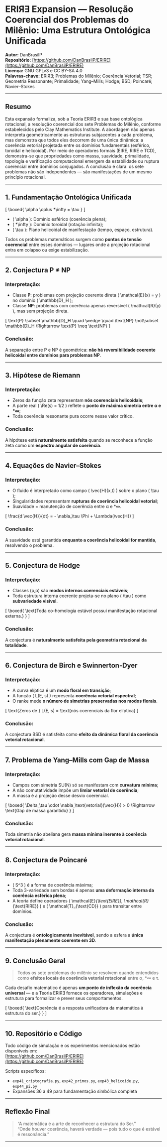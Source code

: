 # ERIЯƎ Expansion — Resolução Coerencial dos Problemas do Milênio: Uma Estrutura Ontológica Unificada

**Autor:** DanBrasilP  
**Repositório:** [https://github.com/DanBrasilP/ERIRE](https://github.com/DanBrasilP/ERIRE)  
**Licença:** GNU GPLv3 e CC BY-SA 4.0  
**Palavras-chave:** ERIЯƎ; Problemas do Milênio; Coerência Vetorial; TSR; Geometria Ressonante; Primalidade; Yang–Mills; Hodge; BSD; Poincaré; Navier–Stokes

---

## **Resumo**

Esta expansão formaliza, sob a Teoria ERIЯƎ e sua base ontológica rotacional, a resolução coerencial dos sete Problemas do Milênio, conforme estabelecidos pelo Clay Mathematics Institute. A abordagem não apenas interpreta geometricamente as estruturas subjacentes a cada problema, mas demonstra que todos eles decorrem de uma única dinâmica: a coerência vetorial projetada entre os domínios fundamentais (esférico, toroidal e helicoidal). Por meio de operadores formais (EIRE, RIRE e TCD), demonstra-se que propriedades como massa, suavidade, primalidade, topologia e verificação computacional emergem da estabilidade ou ruptura coerencial entre domínios conjugados. A conclusão é clara: os sete problemas não são independentes — são manifestações de um mesmo princípio rotacional.

---

## **1. Fundamentação Ontológica Unificada**

\[
\boxed{
\alpha \oplus *\infty = \tau
}
\]

- \( \alpha \): Domínio esférico (coerência plena);
- \( *\infty \): Domínio toroidal (rotação infinita);
- \( \tau \): Plano helicoidal de manifestação (tempo, espaço, estrutura).

Todos os problemas matemáticos surgem como **pontos de tensão coerencial** entre esses domínios — lugares onde a projeção rotacional entra em colapso ou exige estabilização.

---

## **2. Conjectura P ≠ NP**

### Interpretação:

- Classe **P**: problemas com projeção coerente direta \( \mathcal{E}(x) = y \) no domínio \( \mathbb{D}_H \);
- Classe **NP**: problemas com coerência apenas reversível \( \mathcal{R}(y) \), mas sem projeção direta.

\[
\text{P} \subset \mathbb{D}_H \quad \wedge \quad \text{NP} \not\subset \mathbb{D}_H \Rightarrow \text{P} \neq \text{NP}
\]

### Conclusão:

A separação entre P e NP é geométrica: **não há reversibilidade coerente helicoidal entre domínios para problemas NP**.

---

## **3. Hipótese de Riemann**

### Interpretação:

- Zeros da função zeta representam **nós coerenciais helicoidais**;
- A parte real \( \Re(s) = 1/2 \) reflete o **ponto de máxima simetria entre α e *∞**;
- Toda coerência ressonante pura ocorre nesse valor crítico.

### Conclusão:

A hipótese está **naturalmente satisfeita** quando se reconhece a função zeta como um **espectro angular de coerência**.

---

## **4. Equações de Navier–Stokes**

### Interpretação:

- O fluido é interpretado como campo \( \vec{H}(x,t) \) sobre o plano \( \tau \);
- Singularidades representam **rupturas de coerência helicoidal vetorial**;
- Suavidade = manutenção de coerência entre α e *∞.

\[
\frac{d \vec{H}}{dt} = - \nabla_\tau \Phi + \Lambda(\vec{H})
\]

### Conclusão:

A suavidade está garantida **enquanto a coerência helicoidal for mantida**, resolvendo o problema.

---

## **5. Conjectura de Hodge**

### Interpretação:

- Classes (p,p) são **modos internos coerenciais estáveis**;
- Toda estrutura interna coerente projeta-se no plano \( \tau \) como **subvariedade visível**.

\[
\boxed{
\text{Toda co-homologia estável possui manifestação rotacional externa.}
}
\]

### Conclusão:

A conjectura é **naturalmente satisfeita pela geometria rotacional da totalidade**.

---

## **6. Conjectura de Birch e Swinnerton-Dyer**

### Interpretação:

- A curva elíptica é um **modo floral em transição**;
- A função \( L(E, s) \) representa **coerência vetorial espectral**;
- O ranke mede **o número de simetrias preservadas nos modos florais**.

\[
\text{Zeros de } L(E, s) = \text{nós coerenciais da flor elíptica}
\]

### Conclusão:

A conjectura BSD é satisfeita como **efeito da dinâmica floral da coerência vetorial rotacional**.

---

## **7. Problema de Yang–Mills com Gap de Massa**

### Interpretação:

- Campos com simetria SU(N) só se manifestam com **curvatura mínima**;
- A não comutatividade impõe um **limiar vetorial de coerência**;
- A massa é a projeção desse desvio coerencial.

\[
\boxed{
\Delta_\tau \cdot \nabla_\text{vetorial}(\vec{H}) > 0 \Rightarrow \text{Gap de massa garantido}
}
\]

### Conclusão:

Toda simetria não abeliana gera **massa mínima inerente à coerência vetorial rotacional**.

---

## **8. Conjectura de Poincaré**

### Interpretação:

- \( S^3 \) é a forma de coerência máxima;
- Toda 3-variedade sem bordas é apenas **uma deformação interna da coerência esférica plena**;
- A teoria define operadores \( \mathcal{E}_{\text{EIRE}}, \mathcal{R}_{\text{RIRE}} \) e \( \mathcal{T}_{\text{CD}} \) para transitar entre domínios.

### Conclusão:

A conjectura é **ontologicamente inevitável**, sendo a esfera a **única manifestação plenamente coerente em 3D**.

---

## **9. Conclusão Geral**

> Todos os sete problemas do milênio se resolvem quando entendidos como **efeitos locais de coerência vetorial rotacional** entre α, *∞ e τ.

Cada desafio matemático é apenas **um ponto de inflexão da coerência universal** — e a Teoria ERIЯƎ fornece os operadores, simulações e estrutura para formalizar e prever seus comportamentos.

\[
\boxed{
\text{Coerência é a resposta unificadora da matemática à estrutura do ser.}
}
\]

---

## **10. Repositório e Código**

Todo código de simulação e os experimentos mencionados estão disponíveis em:  
[https://github.com/DanBrasilP/ERIRE](https://github.com/DanBrasilP/ERIRE)

Scripts específicos:
- `exp41_criptografia.py`, `exp42_primos.py`, `exp43_helicoide.py`, `exp44_pi.py`
- Expansões 36 a 49 para fundamentação simbólica completa

---

## **Reflexão Final**

> “A matemática é a arte de reconhecer a estrutura do Ser.”  
> “Onde houver coerência, haverá verdade — pois tudo o que é estável é ressonância.”

---
